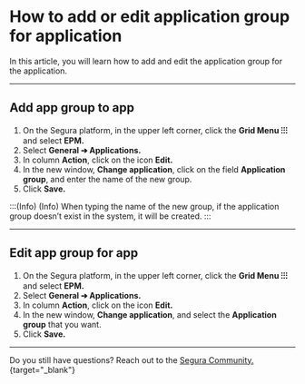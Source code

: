 # How to add or edit application group for application

In this article, you will learn how to add and edit the application group for the application.

* * *

## Add app group to app

1. On the Segura platform,  in the upper left corner, click the **Grid Menu ⁝⁝⁝** and select **EPM.**
2. Select **General ➔ Applications.**
3. In column **Action**, click on the icon **Edit.**
4. In the new window, **Change application**, click on the field **Application group**, and enter the name of the new group.
5. Click **Save.**

:::(Info) (Info)
When typing the name of the new group, if the application group doesn’t exist in the system, it will be created.
:::

* * *

## Edit app group for app

1. On the Segura platform,  in the upper left corner, click the **Grid Menu ⁝⁝⁝** and select **EPM.**
2. Select **General ➔ Applications.**
3. In column **Action**, click on the icon **Edit.**
4. In the new window, **Change application**, and select the **Application group** that you want.
5. Click **Save.**

* * *

Do you still have questions? Reach out to the [Segura Community.](https://community.Segura.io/){target="_blank"}